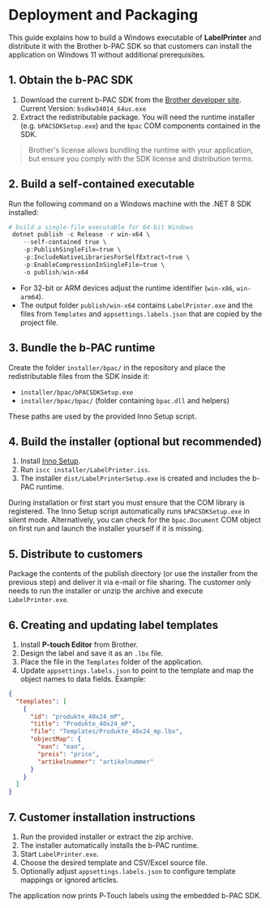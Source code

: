 # Deployment and Packaging

This guide explains how to build a Windows executable of **LabelPrinter**
and distribute it with the Brother b-PAC SDK so that customers can install
the application on Windows 11 without additional prerequisites.

## 1. Obtain the b-PAC SDK
1. Download the current b-PAC SDK from the [Brother developer site](https://support.brother.com/). Current Version: `bsdkw34014_64us.exe`
2. Extract the redistributable package.
   You will need the runtime installer (e.g. `bPACSDKSetup.exe`) and the
   `bpac` COM components contained in the SDK.

> Brother's license allows bundling the runtime with your application, but
> ensure you comply with the SDK license and distribution terms.

## 2. Build a self‑contained executable
Run the following command on a Windows machine with the .NET 8 SDK installed:

```powershell
# build a single-file executable for 64-bit Windows
 dotnet publish -c Release -r win-x64 \
    --self-contained true \
    -p:PublishSingleFile=true \
    -p:IncludeNativeLibrariesForSelfExtract=true \
    -p:EnableCompressionInSingleFile=true \
    -o publish/win-x64
```

* For 32-bit or ARM devices adjust the runtime identifier (`win-x86`,
  `win-arm64`).
* The output folder `publish/win-x64` contains `LabelPrinter.exe` and the
  files from `Templates` and `appsettings.labels.json` that are copied by
  the project file.

## 3. Bundle the b-PAC runtime
Create the folder `installer/bpac/` in the repository and place the
redistributable files from the SDK inside it:

* `installer/bpac/bPACSDKSetup.exe`
* `installer/bpac/bpac/` (folder containing `bpac.dll` and helpers)

These paths are used by the provided Inno Setup script.

## 4. Build the installer (optional but recommended)
1. Install [Inno Setup](https://jrsoftware.org/isinfo.php).
2. Run `iscc installer/LabelPrinter.iss`.
3. The installer `dist/LabelPrinterSetup.exe` is created and includes the
   b-PAC runtime.

During installation or first start you must ensure that the COM library is
registered. The Inno Setup script automatically runs `bPACSDKSetup.exe` in
silent mode. Alternatively, you can check for the `bpac.Document` COM
object on first run and launch the installer yourself if it is missing.

## 5. Distribute to customers
Package the contents of the publish directory (or use the installer from
the previous step) and deliver it via e-mail or file sharing. The customer
only needs to run the installer or unzip the archive and execute
`LabelPrinter.exe`.

## 6. Creating and updating label templates
1. Install **P-touch Editor** from Brother.
2. Design the label and save it as an `.lbx` file.
3. Place the file in the `Templates` folder of the application.
4. Update `appsettings.labels.json` to point to the template and map the
   object names to data fields. Example:

```json
{
  "templates": [
    {
      "id": "produkte_40x24_mP",
      "title": "Produkte_40x24_mP",
      "file": "Templates/Produkte_40x24_mp.lbx",
      "objectMap": {
        "ean": "ean",
        "preis": "price",
        "artikelnummer": "artikelnummer"
      }
    }
  ]
}
```

## 7. Customer installation instructions
1. Run the provided installer or extract the zip archive.
2. The installer automatically installs the b-PAC runtime.
3. Start `LabelPrinter.exe`.
4. Choose the desired template and CSV/Excel source file.
5. Optionally adjust `appsettings.labels.json` to configure template
   mappings or ignored articles.

The application now prints P‑Touch labels using the embedded b-PAC SDK.